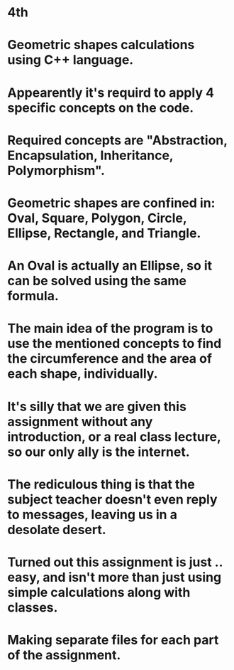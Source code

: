 # 4th

# Geometric shapes calculations using C++ language.
# Appearently it's requird to apply 4 specific concepts on the code.
# Required concepts are "Abstraction, Encapsulation, Inheritance, Polymorphism".
# Geometric shapes are confined in: Oval, Square, Polygon, Circle, Ellipse, Rectangle, and Triangle.
# An Oval is actually an Ellipse, so it can be solved using the same formula.
# The main idea of the program is to use the mentioned concepts to find the circumference and the area of each shape, individually.
# It's silly that we are given this assignment without any introduction, or a real class lecture, so our only ally is the internet.
# The rediculous thing is that the subject teacher doesn't even reply to messages, leaving us in a desolate desert.
# Turned out this assignment is just .. easy, and isn't more than just using simple calculations along with classes.
# Making separate files for each part of the assignment.
